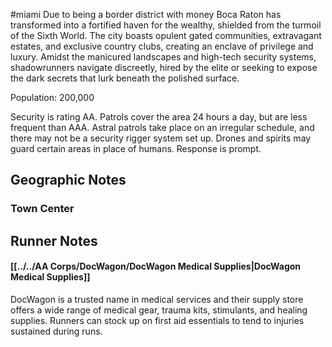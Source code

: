#miami
Due to being a border district with money Boca Raton has transformed into a fortified haven for the wealthy, shielded from the turmoil of the Sixth World. The city boasts opulent gated communities, extravagant estates, and exclusive country clubs, creating an enclave of privilege and luxury. Amidst the manicured landscapes and high-tech security systems, shadowrunners navigate discreetly, hired by the elite or seeking to expose the dark secrets that lurk beneath the polished surface.

Population: 200,000

Security is rating AA. Patrols cover the area 24 hours a day, but are less frequent than AAA. Astral patrols take place on an irregular schedule, and there may not be a security rigger system set up. Drones and spirits may guard certain areas in place of humans. Response is prompt.

## Geographic Notes

### Town Center

## Runner Notes

#### [[../../AA Corps/DocWagon/DocWagon Medical Supplies|DocWagon Medical Supplies]]
DocWagon is a trusted name in medical services and their supply store offers a wide range of medical gear, trauma kits, stimulants, and healing supplies. Runners can stock up on first aid essentials to tend to injuries sustained during runs.